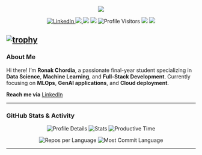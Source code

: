<p align="center">
  <img src="https://readme-typing-svg.demolab.com/?lines=Hi,+I'm+Ronak+Chordia!;Data+Analyst+%7C+ML+Engineer+%7C+Fullstack+Dev;Welcome+to+my+GitHub+profile!&center=true&width=500&height=45">
</p>

<p align="center">
  <a href="https://www.linkedin.com/in/ronak-chordia/">
    <img src="https://img.shields.io/badge/LinkedIn-Ronak%20Chordia-blue?logo=linkedin&logoColor=white&style=flat-square" alt="LinkedIn" />
  </a>
  <a href="mailto:ronak.m.chordia@gmail.com">
  <img src="https://img.shields.io/badge/Email-ronak.m.chordia@gmail.com-red?style=flat-square&logo=gmail&logoColor=white" />
</a>
  <img src="https://img.shields.io/badge/Location-Chennai,%20India-orange?style=flat-square" />
  <img src="https://img.shields.io/badge/Status-Final%20Year%20Student-success?style=flat-square" />
  <img alt="Profile Visitors" src="https://komarev.com/ghpvc/?username=Ron111104&style=flat-square&color=blue"/>
  <img src="https://img.shields.io/github/followers/Ron111104?label=Followers&style=flat-square" />
  <img src="https://img.shields.io/github/stars/Ron111104?label=Stars&style=flat-square" />
</p>

[![trophy](https://github-profile-trophy.vercel.app/?username=Ron111104&theme=algolia&column=9)](https://github.com/Ron111104)
---

### About Me

Hi there! I’m **Ronak Chordia**, a passionate final-year student specializing in **Data Science**, **Machine Learning**, and **Full-Stack Development**. Currently focusing on **MLOps**, **GenAI applications**, and **Cloud deployment**.
 
**Reach me via** [LinkedIn](https://www.linkedin.com/in/ronak-chordia/)

---

### GitHub Stats & Activity

<p align="center">
  <img src="http://github-profile-summary-cards.vercel.app/api/cards/profile-details?username=Ron111104&theme=algolia" alt="Profile Details" />
  <img src="http://github-profile-summary-cards.vercel.app/api/cards/stats?username=Ron111104&theme=algolia" alt="Stats" />
  <img src="http://github-profile-summary-cards.vercel.app/api/cards/productive-time?username=Ron111104&theme=algolia&utcOffset=8" alt="Productive Time" />
</p>

<p align="center">
  <img src="http://github-profile-summary-cards.vercel.app/api/cards/repos-per-language?username=Ron111104&theme=algolia" alt="Repos per Language" />
  <img src="http://github-profile-summary-cards.vercel.app/api/cards/most-commit-language?username=Ron111104&theme=algolia" alt="Most Commit Language" />
</p>

---

<!--
**Ron111104/Ron111104** is a ✨ special ✨ repository because its `README.md` (this file) appears on your GitHub profile.

Ideas to extend:
- 🔭 I’m currently working on ...
- 🌱 I’m currently learning ...
- 👯 I’m looking to collaborate on ...
- 🤔 I’m looking for help with ...
- 💬 Ask me about ...
- 📫 How to reach me: ...
- ⚡ Fun fact: ...
-->

